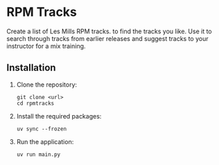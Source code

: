 # RPM Tracks

Create a list of Les Mills RPM tracks. to find the tracks you like. Use it to search through tracks from earlier releases and suggest tracks to your instructor for a mix training.

## Installation 

1. Clone the repository:

    ```shell
    git clone <url>
    cd rpmtracks
    ```

2. Install the required packages:

    ```shell
    uv sync --frozen
    ```

3. Run the application:

    ```shell
    uv run main.py
    ```
